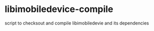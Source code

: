 libimobiledevice-compile
========================

script to checksout and compile libimobiledevie and its dependencies
